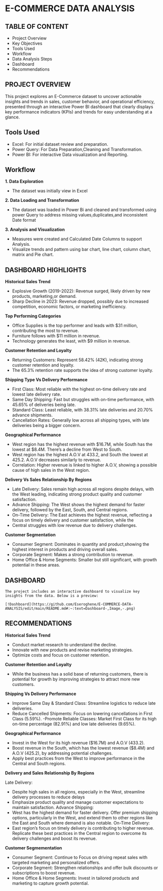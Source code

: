 # E-COMMERCE DATA ANALYSIS

## TABLE OF CONTENT
- Project Overview
- Key Objectives
- Tools Used
- Workflow
- Data Analysis Steps
- Dashboard
- Recommendations

## PROJECT OVERVIEW
This project explores an E-Commerce dataset to uncover actionable insights and trends in sales, customer behavior, and operational efficiency, presented through an interactive Power BI dashboard that clearly displays key performance indicators (KPIs) and trends for easy understanding at a glance.

 ## Tools Used
 
 - Excel: For initial dataset review and preparation.
 - Power Query: For Data Preparation,Cleaning and Transformation.
 - Power BI: For interactive Data visualization and Reporting.

## Workflow
**1. Data Exploration**
- The dataset was initially view in Excel

**2. Data Loading and Transformation**
- The dataset was loaded in Power Bi and cleaned and transformed using power Query to address missing values,duplicates,and inconsistent Date format

**3. Analysis and Visualization**
- Measures were created and Calculated Date Columns to support Analysis.
- Visualize trends and pattern using bar chart, line chart, column chart, matrix and Pie chart.

## DASHBOARD HIGHLIGHTS
 
  **Historical Sales Trend**
	
  - Explosive Growth (2019-2022): Revenue surged, likely driven by new products, marketing,or demand.
  - Sharp Decline in 2023: Revenue dropped, possibly due to increased competition, economic factors, or marketing inefficiency.
 
  **Top Performing Categories**
	
  - Office Supplies is the top performer and leads with $31 million, contributing the most to revenue.
  - Furniture follows with $11 million in revenue.
  - Technology generates the least, with $9 million in revenue.
 
**Customer Retention and Loyalty**

 - Returning Customers: Represent 58.42% (42K), indicating strong customer retention and loyalty.
 - The 65.3% retention rate supports the idea of strong customer loyalty.

 **Shipping Type Vs Delivery Performance**
 
  - First Class: Most reliable with the highest on-time delivery rate and lowest late delivery rate.
  - Same Day Shipping: Fast but struggles with on-time performance, with 45.65% of deliveries being late.
  - Standard Class: Least reliable, with 38.31% late deliveries and 20.70% advance shipments.
  - Cancellation Rates: Generally low across all shipping types, with late deliveries being a bigger concern.

**Geographical Performance**

- West region has the highest revenue with $16.7M, while South has the lowest at $8.4M. There’s a decline from West to South.
- West region has the highest A.O.V at 433.2, and South the lowest at 425.2. A.O.V decreases similarly to revenue.
- Correlation: Higher revenue is linked to higher A.O.V, showing a possible cause of high sales in the West region.

 **Delivery Vs Sales Relationship By Regions**
 
- Late Delivery: Sales remain high across all regions despite delays, with the West leading, indicating strong product quality and 
customer satisfaction.
- Advance Shipping: The West shows the highest demand for faster delivery, followed by the East, South, and Central regions.
- On-Time Delivery: The East achieves the highest revenue, reflecting a focus on timely delivery and customer satisfaction, while the 
- Central struggles with low revenue due to delivery challenges.
		
**Customer Segmentation**

- Consumer Segment: Dominates in quantity and product,showing the highest interest in products and  driving overall sales.
- Corporate Segment: Makes a strong contribution to revenue.
- Home Office & Home Segments: Smaller but still significant, with growth potential in these areas.

## DASHBOARD

    The project includes an interactive dashboard to visualize key insights from the data. Below is a preview:

    [!Dashboard](https://github.com/Eseroghene/E-COMMERCE-DATA-ANALYSIS/edit/main/README.md#:~:text=Dashboard-,Image,-.png)

## RECOMMENDATIONS

  **Historical Sales Trend**
		
- Conduct market research to understand the decline.
- Innovate with new products and revise marketing strategies.
- Optimize costs and focus on customer retention.

 **Customer Retention and Loyalty**
 
- While the business has a solid base of returning customers, there is potential for growth by improving strategies to attract more new 
  customers.
		
 **Shipping Vs Delivery Performance**
 
- Improve Same Day & Standard Class: Streamline logistics to reduce late deliveries.
- Reduce Cancelled Shipments: Focus on lowering cancellations in First Class (5.59%).
-Promote Reliable Classes: Market First Class for its high on-time percentage (82.91%) and low late deliveries (9.65%).
		
 **Geographical Performance**
 
- Invest in the West for its high revenue ($16.7M) and A.O.V (433.2).
- Boost revenue in the South, which has the lowest revenue ($8.4M) and A.O.V (425.2), by addressing potential challenges.
- Apply best practices from the West to improve performance in the Central and South regions.

**Delivery and Sales Relationship By Regions**
		
Late Delivery:                                                                                                                                  
- Despite high sales in all regions, especially in the West, streamline delivery processes to reduce delays
- Emphasize product quality and manage customer expectations to maintain satisfaction.
Advance Shipping:
- West has the highest demand for faster delivery. Offer premium shipping options, particularly in the  West, and extend them to 
  other regions like the East and South where demand is also notable.
On-Time Delivery:
- East region’s focus on timely delivery is contributing to higher revenue. Replicate these best  practices in the Central region to overcome its delivery challenges and boost its revenue.

**Customer Segmementation**

- Consumer Segment: Continue to  Focus on driving repeat sales with targeted marketing and personalized offers.
- Corporate Segment: Strengthen relationships and offer bulk discounts or subscriptions to boost 
    revenue.
- Home Office & Home Segments: Invest in tailored products and marketing to capture growth potential.
